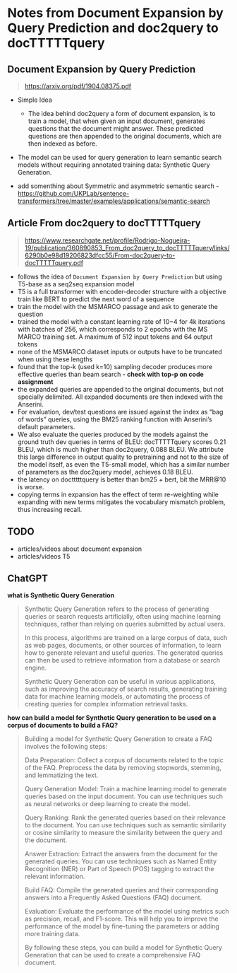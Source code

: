 # Notes from Document Expansion by Query Prediction and doc2query to docTTTTTquery

## Document Expansion by Query Prediction

> https://arxiv.org/pdf/1904.08375.pdf

- Simple Idea
  - The idea behind doc2query a form of document expansion, is to train a model, that when given  an input document, generates questions that the document might answer. These predicted questions are then appended to the original documents, which are then indexed as before.
- The model can be used for query generation to learn semantic search models without requiring annotated training data: Synthetic Query Generation.

- add somenthing about Symmetric and asymmetric semantic search - https://github.com/UKPLab/sentence-transformers/tree/master/examples/applications/semantic-search

## Article From doc2query to docTTTTTquery

> https://www.researchgate.net/profile/Rodrigo-Nogueira-19/publication/360890853_From_doc2query_to_docTTTTTquery/links/6290b0e98d19206823dfcc55/From-doc2query-to-docTTTTTquery.pdf

- follows the idea of `Document Expansion by Query Prediction` but using T5-base as a seq2seq expansion model
- T5 is a full transformer with encoder-decoder structure with a objective train like BERT to predict the next word of a sequence
- train the model with the MSMARCO passage and ask to generate the question
- trained the model with a constant learning rate of 10−4 for 4k iterations with batches of 256, which corresponds to 2 epochs with the MS MARCO training set. A maximum of 512 input tokens and 64 output tokens
- none of the MSMARCO dataset inputs or outputs have to be truncated when using these lengths
- found that the top-k (used k=10) sampling decoder produces more effective queries than beam search - **check with top-p on code assignment**
- the expanded queries are appended to the original documents, but not specially delimited. All expanded documents are then indexed with the Anserini.
- For evaluation, dev/test questions are issued against the index as “bag of words” queries, using the BM25 ranking function with Anserini’s default parameters.
- We also evaluate the queries produced by the models against the ground truth dev queries in terms of BLEU: docTTTTTquery scores 0.21 BLEU, which is much higher than doc2query, 0.088 BLEU. We attribute this large difference in output quality to pretraining and not to the size of the model itself, as even the T5-small model, which has a similar number of parameters as the doc2query model, achieves 0.18 BLEU.
- the latency on doctttttquery is better than bm25 + bert, bit the MRR@10 is worse.
- copying terms in expansion has the effect of term re-weighting while expanding with new terms mitigates the vocabulary mismatch problem, thus increasing recall.

## TODO

- articles/videos about document expansion
- articles/videos T5

## ChatGPT

**what is Synthetic Query Generation**

> Synthetic Query Generation refers to the process of generating queries or search requests artificially, often using machine learning techniques, rather than relying on queries submitted by actual users.
>
> In this process, algorithms are trained on a large corpus of data, such as web pages, documents, or other sources of information, to learn how to generate relevant and useful queries. The generated queries can then be used to retrieve information from a database or search engine.
>
> Synthetic Query Generation can be useful in various applications, such as improving the accuracy of search results, generating training data for machine learning models, or automating the process of creating queries for complex information retrieval tasks.

**how can build a model for Synthetic Query generation to be used on a corpus of documents to build a FAQ?**

>Building a model for Synthetic Query Generation to create a FAQ involves the following steps:
>
>Data Preparation: Collect a corpus of documents related to the topic of the FAQ. Preprocess the data by removing stopwords, stemming, and lemmatizing the text.
>
>Query Generation Model: Train a machine learning model to generate queries based on the input document. You can use techniques such as neural networks or deep learning to create the model.
>
>Query Ranking: Rank the generated queries based on their relevance to the document. You can use techniques such as semantic similarity or cosine similarity to measure the similarity between the query and the document.
>
>Answer Extraction: Extract the answers from the document for the generated queries. You can use techniques such as Named Entity Recognition (NER) or Part of Speech (POS) tagging to extract the relevant information.
>
>Build FAQ: Compile the generated queries and their corresponding answers into a Frequently Asked Questions (FAQ) document.
>
>Evaluation: Evaluate the performance of the model using metrics such as precision, recall, and F1-score. This will help you to improve the performance of the model by fine-tuning the parameters or adding more training data.
>
>By following these steps, you can build a model for Synthetic Query Generation that can be used to create a comprehensive FAQ document.
